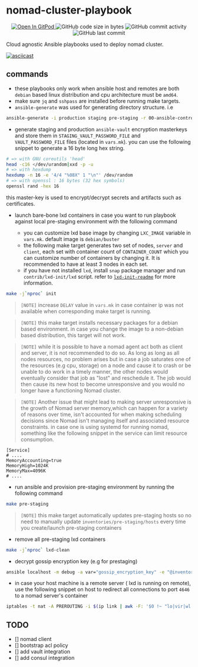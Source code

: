 # nomad-cluster-playbook

<p align="center">
  <a href="https://gitpod.io#https://github.com/da-moon/nomad-cluster-playbook">
    <img src="https://img.shields.io/badge/open%20in-gitpod-blue?logo=gitpod" alt="Open In GitPod">
  </a>
  <img src="https://img.shields.io/github/languages/code-size/da-moon/nomad-cluster-playbook" alt="GitHub code size in bytes">
  <img src="https://img.shields.io/github/commit-activity/w/da-moon/nomad-cluster-playbook" alt="GitHub commit activity">
  <img src="https://img.shields.io/github/last-commit/da-moon/nomad-cluster-playbook/master" alt="GitHub last commit">
</p>

Cloud agnostic Ansible playbooks used to deploy nomad cluster.

[![asciicast](https://asciinema.org/a/Cf9hLwDK0gaaHZ3idfGWnD1YW.svg)](https://asciinema.org/a/Cf9hLwDK0gaaHZ3idfGWnD1YW)

## commands

- these playbooks only work when ansible host and remotes are both `debian` based linux distribution and cpu architecture must be `amd64`.
- make sure `jq` and `sshpass` are installed before running make targets.
- `ansible-generate` was used for generating directory structure. i.e

```bash
ansible-generate -i production staging pre-staging -r 00-ansible-controller -p . -a
```

- generate staging and production `ansible-vault` encryption masterkeys and store them in `STAGING_VAULT_PASSWORD_FILE` and `VAULT_PASSWORD_FILE` files (located in `vars.mk`). you can use the following snippet to generate a 16 byte long hex string.

```bash
# => with GNU coreutils 'head'
head -c16 </dev/urandom|xxd -p -u
# => with hexdump
hexdump -n 16 -e '4/4 "%08X" 1 "\n"' /dev/random
# => with openssl : 16 bytes (32 hex symbols)
openssl rand -hex 16
```

this master-key is used to encrypt/decrypt secrets and artifacts such as certificates.

- launch bare-bone lxd containers in case you want to run playbook against local pre-staging environment with the following command

  - you can customize lxd base image by changing `LXC_IMAGE` variable in `vars.mk`. default image is `debian/buster`
  - the following make target generates two set of nodes, `server` and `client`, each set with container count of `CONTAINER_COUNT` which you can customize number of containers by changing it. It is recommended to have at least 3 nodes in each set.
  - if you have not installed `lxd`, install `snap` package manager and run `contrib/lxd-init/lxd` script. refer to [`lxd-init-readme`](contrib/lxd-init/README) for more information.

```bash
make -j`nproc` init
```

> `[NOTE]` increase `DELAY` value in `vars.mk` in case container ip was not available when corresponding make target is running.

> `[NOTE]` this make target installs necessary packages for a debian based environment. in case you change the image to a non-debian based distribution, this target will not work.

> `[NOTE]` while it is possible to have a nomad agent act both as client and server, it is not recommended to do so. As long as long as all nodes resources, no problem arises but in case a job saturates one of the resources (e.g cpu, storage) on a node and cause it to crash or be unable to do work in a timely manner, the other nodes would eventually consider that job as "lost" and reschedule it. The job would then cause its new host to become unresponsive and you would no longer have a functioning Nomad cluster.

> `[NOTE]` Another issue that might lead to making server unresponsive is the growth of Nomad server memory,which can happen for a variety of reasons over time, isn't accounted for when making scheduling decisions since Nomad isn't managing itself and associated resource constraints. in case one is using systemd for running nomad, something like the following snippet in the service can limit resource consumption.

```service
[Service]
# ....
MemoryAccounting=true
MemoryHigh=1024K
MemoryMax=4096K
# ....
```

- run ansible and provision pre-staging environment by running the following command

```bash
make pre-staging
```

> `[NOTE]` this make target automatically updates pre-staging hosts so no need to manually update `inventories/pre-staging/hosts` every time you create/launch pre-staging containers
  
- remove all pre-staging lxd containers

```bash
make -j`nproc` lxd-clean
```

- decrypt gossip encryption key (e.g for prestaging)

```bash
ansible localhost -m debug -a var="gossip_encryption_key" -e "@inventories/pre-staging/group_vars/gossip_encryption_key.yml" --vault-password-file ~/.vault_pass.txt
```

- in case your host machine is a remote server ( lxd is running on remote), use the following snippet on host to redirect all connections to port `4646` to a nomad server's container

```bash
iptables -t nat -A PREROUTING -i $(ip link | awk -F: '$0 !~ "lo|vir|wl|lxd|docker|^[^0-9]"{print $2;getline}') -p tcp --dport 4646 -j DNAT --to "$(lxc list --format json | jq -r '.[] | select((.name | contains ("server")) and (.status=="Running")).state.network.eth0.addresses|.[] | select(.family=="inet").address' | head -n 1):4646"
```

## TODO

- [] nomad client
- [] bootstrap acl policy
- [] add vault integration
- [] add consul integration
